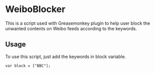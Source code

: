 # WeiboBlocker
This is a script used with Greasemonkey plugin to help user block the unwanted contents on Weibo feeds according to the keywords.
## Usage
To use this script, just add the keywords in block variable.

`
var block = ["BBC"];
`